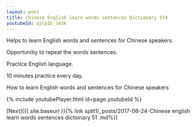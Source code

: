 ```yaml
---
layout: post
title: Chinese English learn words sentences Dictionary 574 
youtubeId: qjCpIG_lm3k
---
```

 
 
Helps to learn English words and sentences for Chinese speakers.

Opportunitiy to repeat the words sentences. 

Practice English language. 
 
10 minutes practice every day. 
 
How to learn English words and sentences for Chinese speakers 
 
{% include youtubePlayer.html id=page.youtubeId %}
 
 
[Next]({{ site.baseurl }}{% link  split1/_posts/2017-06-24-Chinese english learn words sentences dictionary 51 .md%})
 
